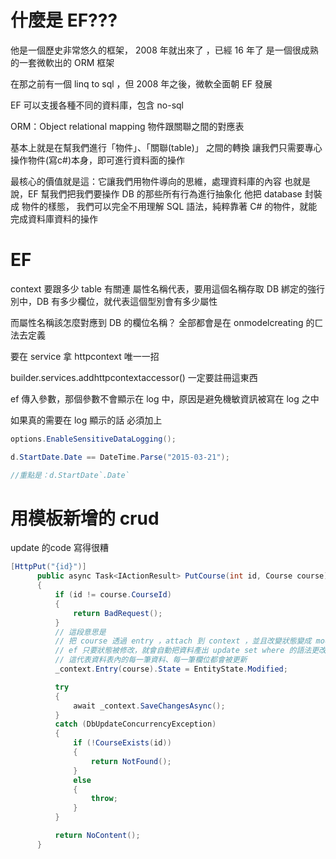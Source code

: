 # 什麼是 EF???

他是一個歷史非常悠久的框架， 2008 年就出來了 ，已經 16 年了
是一個很成熟的一套微軟出的 ORM 框架

在那之前有一個  linq to sql ，但 2008 年之後，微軟全面朝 EF 發展

EF  可以支援各種不同的資料庫，包含 no-sql

ORM：Object relational mapping 物件跟關聯之間的對應表

基本上就是在幫我們進行「物件」、「關聯(table)」 之間的轉換
讓我們只需要專心操作物件(寫c#)本身，即可進行資料面的操作

最核心的價值就是這：它讓我們用物件導向的思維，處理資料庫的內容
也就是說，EF 幫我們把我們要操作 DB 的那些所有行為進行抽象化
他把 database 封裝成 物件的樣態，
我們可以完全不用理解 SQL 語法，純粹靠著 C# 的物件，就能完成資料庫資料的操作



# EF

context 要跟多少 table 有關連
屬性名稱代表，要用這個名稱存取 DB
綁定的強行別中，DB 有多少欄位，就代表這個型別會有多少屬性

而屬性名稱該怎麼對應到 DB 的欄位名稱？
全部都會是在 onmodelcreating 的ㄈ法去定義



要在 service 拿 httpcontext 唯一一招

builder.services.addhttpcontextaccessor()
一定要註冊這東西



ef 傳入參數，那個參數不會顯示在 log 中，原因是避免機敏資訊被寫在 log 之中

如果真的需要在 log 顯示的話
必須加上
```c#
options.EnableSensitiveDataLogging();
```


```csharp
d.StartDate.Date == DateTime.Parse("2015-03-21");

//重點是：d.StartDate`.Date`

```

# 用模板新增的 crud

update 的code 寫得很糟

```csharp
[HttpPut("{id}")]
      public async Task<IActionResult> PutCourse(int id, Course course)
      {
          if (id != course.CourseId)
          {
              return BadRequest();
          }
          // 這段意思是
          // 把 course 透過 entry ，attach 到 context ，並且改變狀態變成 modified
          // ef 只要狀態被修改，就會自動把資料產出 update set where 的語法更改狀態
          // 這代表資料表內的每一筆資料、每一筆欄位都會被更新
          _context.Entry(course).State = EntityState.Modified;

          try
          {
              await _context.SaveChangesAsync();
          }
          catch (DbUpdateConcurrencyException)
          {
              if (!CourseExists(id))
              {
                  return NotFound();
              }
              else
              {
                  throw;
              }
          }

          return NoContent();
      }
```
